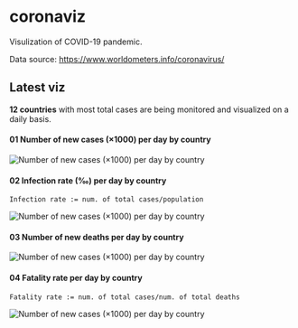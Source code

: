 # coronaviz
Visulization of COVID-19 pandemic.

Data source: https://www.worldometers.info/coronavirus/



## Latest viz

**12 countries** with most total cases are being monitored and visualized on a daily basis.

#### 01 Number of new cases (×1000) per day by country

![Number of new cases (×1000) per day by country](https://github.com/Qin-et-al/coronaviz/blob/master/viz/illustration/export/figure_edit_num_new_cases.jpg)



#### 02 Infection rate (‰) per day by country

`Infection rate := num. of total cases/population`

![Number of new cases (×1000) per day by country](\viz\illustration\export\figure_edit_infection_rate.jpg)



#### 03 Number of new deaths per day by country

![Number of new cases (×1000) per day by country](\viz\illustration\export\figure_edit_num_new_deaths.jpg)



#### 04 Fatality rate per day by country

`Fatality rate := num. of total cases/num. of total deaths`

![Number of new cases (×1000) per day by country](\viz\illustration\export\figure_edit_fatality_rate.jpg)